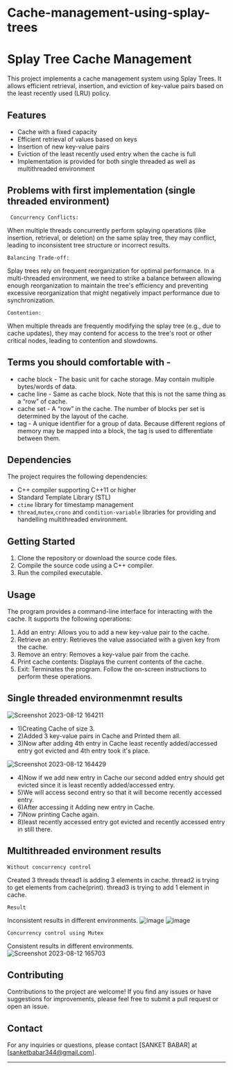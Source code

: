 # Cache-management-using-splay-trees

# Splay Tree Cache Management

This project implements a cache management system using Splay Trees. It allows efficient retrieval, insertion, and eviction of key-value pairs based on the least recently used (LRU) policy.

## Features

- Cache with a fixed capacity
- Efficient retrieval of values based on keys
- Insertion of new key-value pairs
- Eviction of the least recently used entry when the cache is full
- Implementation is provided for both single threaded as well as multithreaded environment
  
## Problems with first implementation (single threaded environment)
```
 Concurrency Conflicts:
```
 When multiple threads concurrently perform splaying operations (like insertion, retrieval, or deletion) on the same splay tree, they may     conflict, leading to inconsistent tree structure or incorrect results.
 ```
 Balancing Trade-off:
```
Splay trees rely on frequent reorganization for optimal performance. In a multi-threaded environment, we need to strike a balance between 
  allowing enough reorganization to maintain the tree's efficiency and preventing excessive reorganization that might negatively impact performance due to 
  synchronization.
  ```
 Contention:
```
When multiple threads are frequently modifying the splay tree (e.g., due to cache updates), they may contend for access to the tree's root or other 
  critical nodes, leading to contention and slowdowns.

## Terms you should comfortable with -
- cache block - The basic unit for cache storage. May contain multiple
  bytes/words of data.
- cache line - Same as cache block. Note that this is not the same thing as
  a “row” of cache.
- cache set - A “row” in the cache. The number of blocks per set is determined by the layout of the cache.
- tag - A unique identifier for a group of data. Because different regions of
  memory may be mapped into a block, the tag is used to differentiate
  between them.

## Dependencies

The project requires the following dependencies:

- C++ compiler supporting C++11 or higher
- Standard Template Library (STL)
- `ctime` library for timestamp management
- `thread`,`mutex`,`crono` and `condition-variable` libraries for providing and handelling multithreaded environment.

## Getting Started

1. Clone the repository or download the source code files.
2. Compile the source code using a C++ compiler.
3. Run the compiled executable.

## Usage

The program provides a command-line interface for interacting with the cache. It supports the following operations:
1. Add an entry: Allows you to add a new key-value pair to the cache.
2. Retrieve an entry: Retrieves the value associated with a given key from the cache.
3. Remove an entry: Removes a key-value pair from the cache.
4. Print cache contents: Displays the current contents of the cache.
5. Exit: Terminates the program.
Follow the on-screen instructions to perform these operations.

## Single threaded environmenmnt results
 ![Screenshot 2023-08-12 164211](https://github.com/Sanketsb17/Cache-management-using-splay-trees/assets/112432663/15729165-3482-4354-a92f-b15fe4438574)

- 1)Creating Cache of size 3.
- 2)Added 3 key-value pairs in Cache and Printed them all.
- 3)Now after adding 4th entry in Cache least recently added/accessed entry got evicted and 4th entry took it's place.

 ![Screenshot 2023-08-12 164429](https://github.com/Sanketsb17/Cache-management-using-splay-trees/assets/112432663/08df7229-87b3-4607-bd3a-0cb74ecee8b5)

- 4)Now if we add new entry in Cache our second added entry should get evicted since it is least recently added/accessed entry.
- 5)We will access second entry so that it will become recently accessed entry.
- 6)After accessing it Adding new entry in Cache.
- 7)Now printing Cache again.
- 8)least recently accessed entry got evicted and recently accessed entry in still there.

## Multithreaded environment results
```
Without concurrency control
```
Created 3 threads thread1 is adding 3 elements in cache.
thread2 is trying to get elements from cache(print).
thread3 is trying to add 1 element in cache.

```
Result
```
Inconsistent results in different environments.
![image](https://github.com/Sanketsb17/Cache-management-using-splay-trees/assets/112432663/4aa8762c-98de-403a-8cc3-86b15c1994ef)
![image](https://github.com/Sanketsb17/Cache-management-using-splay-trees/assets/112432663/5d552d7a-ffc3-4425-9653-8925ae1cbb0b)

```
Concurrency control using Mutex
```
Consistent results in different environments.
![Screenshot 2023-08-12 165703](https://github.com/Sanketsb17/Cache-management-using-splay-trees/assets/112432663/96140bc2-280a-49b8-82db-fea40b567ab6)




## Contributing

Contributions to the project are welcome! If you find any issues or have suggestions for improvements, please feel free to submit a pull request or open an issue.

## Contact

For any inquiries or questions, please contact [SANKET BABAR] at [sanketbabar344@gmail.com].

---
